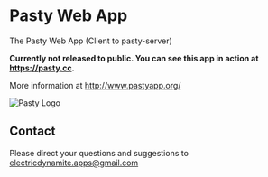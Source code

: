 Pasty Web App
=============

The Pasty Web App (Client to pasty-server)

**Currently not released to public. You can see this app in action at https://pasty.cc.**  

More information at http://www.pastyapp.org/  

![Pasty Logo](http://pastyapp.org/images/logo_with_cloud_20130228_256x256.png)

Contact
-------
Please direct your questions and suggestions to electricdynamite.apps@gmail.com

